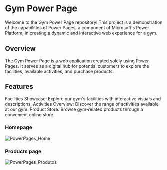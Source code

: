 # Gym Power Page
Welcome to the Gym Power Page repository! This project is a demonstration of the capabilities of Power Pages, a component of Microsoft's Power Platform, in creating a dynamic and interactive web experience for a gym.

## Overview
The Gym Power Page is a web application created solely using Power Pages. It serves as a digital hub for  potential customers to explore the facilities, available activities, and purchase products.

## Features
Facilities Showcase: Explore our gym's facilities with interactive visuals and descriptions.
Activities Overview: Discover the range of activities available at our gym.
Product Store: Browse gym-related products through a convenient online store.


### Homepage

![PowerPages_Home](https://github.com/zepedromvramiao/Portfolio/assets/60276332/74078beb-1081-470f-8adb-afc199f55c96)


### Products page


![PowerPages_Produtos](https://github.com/zepedromvramiao/Portfolio/assets/60276332/f85a12ad-dca0-4430-a824-b17da609536f)


